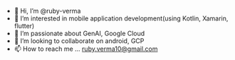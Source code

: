 - 👋 Hi, I’m @ruby-verma
- 👀 I’m interested in mobile application development(using Kotlin, Xamarin, flutter)
- 🌱 I’m passionate about GenAI, Google Cloud
- 💞️ I’m looking to collaborate on android, GCP
- 📫 How to reach me ... ruby.verma10@gmail.com

<!---
ruby-verma/ruby-verma is a ✨ special ✨ repository because its `README.md` (this file) appears on your GitHub profile.
You can click the Preview link to take a look at your changes.
--->
